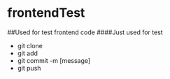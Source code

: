 # frontendTest
##Used for test frontend code
####Just used for test
- git clone
- git add
- git commit -m [message]
- git push

